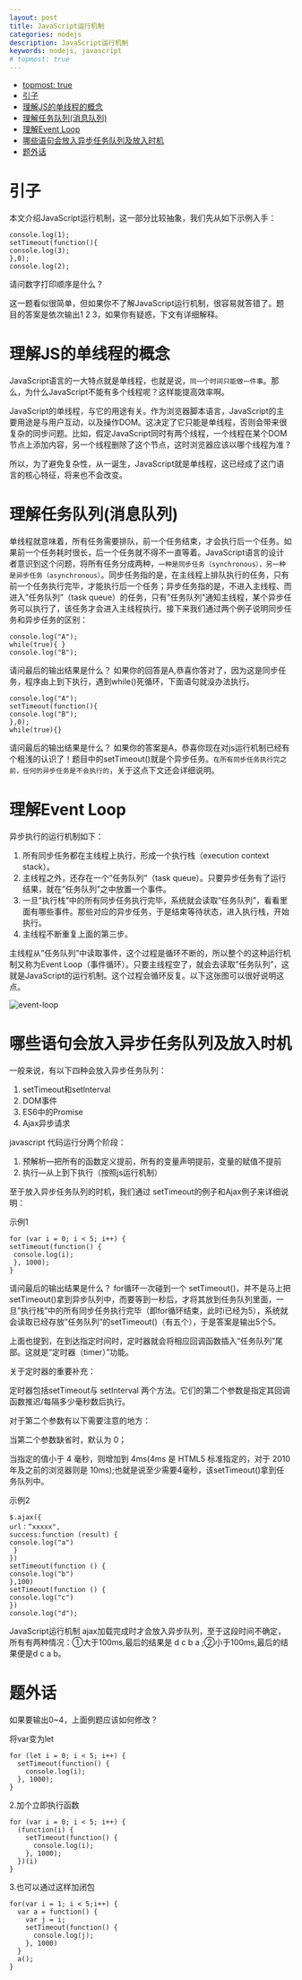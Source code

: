 ```yaml
---
layout: post
title: JavaScript运行机制
categories: nodejs
description: JavaScript运行机制
keywords: nodejs, javascript
# topmost: true
---
```


<!-- TOC -->

- [topmost: true](#topmost-true)
- [引子](#引子)
- [理解JS的单线程的概念](#理解js的单线程的概念)
- [理解任务队列(消息队列)](#理解任务队列消息队列)
- [理解Event Loop](#理解event-loop)
- [哪些语句会放入异步任务队列及放入时机](#哪些语句会放入异步任务队列及放入时机)
- [题外话](#题外话)

<!-- /TOC -->

# 引子
本文介绍JavaScript运行机制，这一部分比较抽象，我们先从如下示例入手：
```
console.log(1);
setTimeout(function(){
console.log(3);
},0);
console.log(2);
```

请问数字打印顺序是什么？

这一题看似很简单，但如果你不了解JavaScript运行机制，很容易就答错了。题目的答案是依次输出1 2 3，如果你有疑惑，下文有详细解释。

# 理解JS的单线程的概念

JavaScript语言的一大特点就是单线程，也就是说，`同一个时间只能做一件事`。那么，为什么JavaScript不能有多个线程呢？这样能提高效率啊。

JavaScript的单线程，与它的用途有关。作为浏览器脚本语言，JavaScript的主要用途是与用户互动，以及操作DOM。这决定了它只能是单线程，否则会带来很复杂的同步问题。比如，假定JavaScript同时有两个线程，一个线程在某个DOM节点上添加内容，另一个线程删除了这个节点，这时浏览器应该以哪个线程为准？

所以，为了避免复杂性，从一诞生，JavaScript就是单线程，这已经成了这门语言的核心特征，将来也不会改变。

# 理解任务队列(消息队列)

单线程就意味着，所有任务需要排队，前一个任务结束，才会执行后一个任务。如果前一个任务耗时很长，后一个任务就不得不一直等着。JavaScript语言的设计者意识到这个问题，将所有任务分成两种，`一种是同步任务（synchronous），另一种是异步任务（asynchronous）`。同步任务指的是，在主线程上排队执行的任务，只有前一个任务执行完毕，才能执行后一个任务；异步任务指的是，不进入主线程、而进入”任务队列”（task queue）的任务，只有”任务队列”通知主线程，某个异步任务可以执行了，该任务才会进入主线程执行。接下来我们通过两个例子说明同步任务和异步任务的区别：
```
console.log("A");
while(true){ }
console.log("B");
```
请问最后的输出结果是什么？
如果你的回答是A,恭喜你答对了，因为这是同步任务，程序由上到下执行，遇到while()死循环，下面语句就没办法执行。
```
console.log("A");
setTimeout(function(){
console.log("B");
},0);
while(true){}
```
请问最后的输出结果是什么？
如果你的答案是A，恭喜你现在对js运行机制已经有个粗浅的认识了！题目中的setTimeout()就是个异步任务。`在所有同步任务执行完之前，任何的异步任务是不会执行的`，关于这点下文还会详细说明。

# 理解Event Loop

异步执行的运行机制如下：

1. 所有同步任务都在主线程上执行，形成一个执行栈（execution context stack）。
1. 主线程之外，还存在一个”任务队列”（task queue）。只要异步任务有了运行结果，就在”任务队列”之中放置一个事件。
1. 一旦”执行栈”中的所有同步任务执行完毕，系统就会读取”任务队列”，看看里面有哪些事件。那些对应的异步任务，于是结束等待状态，进入执行栈，开始执行。
1. 主线程不断重复上面的第三步。

主线程从”任务队列”中读取事件，这个过程是循环不断的，所以整个的这种运行机制又称为Event Loop（事件循环）。只要主线程空了，就会去读取”任务队列”，这就是JavaScript的运行机制。这个过程会循环反复。以下这张图可以很好说明这点。

![event-loop](/images/posts/js/js-event-loop.png)


# 哪些语句会放入异步任务队列及放入时机

一般来说，有以下四种会放入异步任务队列：

1. setTimeout和setlnterval
1. DOM事件
1. ES6中的Promise
1. Ajax异步请求

javascript 代码运行分两个阶段：

1. 预解析—把所有的函数定义提前，所有的变量声明提前，变量的赋值不提前
1. 执行—从上到下执行（按照js运行机制）

至于放入异步任务队列的时机，我们通过 setTimeout的例子和Ajax例子来详细说明：

示例1
```
for (var i = 0; i < 5; i++) {
setTimeout(function() { 
 console.log(i); 
 }, 1000);
}
```
请问最后的输出结果是什么？
for循环一次碰到一个 setTimeout()，并不是马上把setTimeout()拿到异步队列中，而要等到一秒后，才将其放到任务队列里面，一旦”执行栈”中的所有同步任务执行完毕（即for循环结束，此时i已经为5），系统就会读取已经存放”任务队列”的setTimeout()（有五个），于是答案是输出5个5。

上面也提到，在到达指定时间时，定时器就会将相应回调函数插入“任务队列”尾部。这就是“定时器（timer）”功能。

关于定时器的重要补充：

定时器包括setTimeout与 setInterval 两个方法。它们的第二个参数是指定其回调函数推迟/每隔多少毫秒数后执行。

对于第二个参数有以下需要注意的地方：

当第二个参数缺省时，默认为 0；

当指定的值小于 4 毫秒，则增加到 4ms(4ms 是 HTML5 标准指定的，对于 2010 年及之前的浏览器则是 10ms);也就是说至少需要4毫秒，该setTimeout()拿到任务队列中。

示例2
```
$.ajax({
url：“xxxxx",
success:function (result) {
console.log("a")
 }
})
setTimeout(function () {
console.log("b")
},100)
setTimeout(function () {
console.log("c")
})
console.log("d");
```

JavaScript运行机制
ajax加载完成时才会放入异步队列，至于这段时间不确定，所有有两种情况：①大于100ms,最后的结果是 d c b a ;②小于100ms,最后的结果便是d c a b。

# 题外话

如果要输出0~4，上面例题应该如何修改？

将var变为let
```
for (let i = 0; i < 5; i++) {
  setTimeout(function() { 
    console.log(i);
  }, 1000);
}
```

2.加个立即执行函数
```
for (var i = 0; i < 5; i++) {
  (function(i) {
    setTimeout(function() { 
      console.log(i);
    }, 1000);
  })(i)
}
```

3.也可以通过这样加闭包
```
for(var i = 1; i < 5;i++) { 
  var a = function() { 
    var j = i; 
    setTimeout(function() { 
      console.log(j); 
    }, 1000) 
  } 
  a();
}
```
